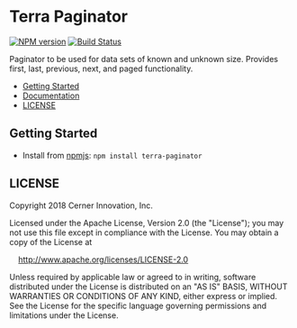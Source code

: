 # Terra Paginator


[![NPM version](http://img.shields.io/npm/v/terra-paginator.svg)](https://www.npmjs.org/package/terra-paginator)
[![Build Status](https://travis-ci.org/cerner/terra-core.svg?branch=master)](https://travis-ci.org/cerner/terra-core)

Paginator to be used for data sets of known and unknown size. Provides first, last, previous, next, and paged functionality.

- [Getting Started](#getting-started)
- [Documentation](https://github.com/cerner/terra-core/tree/master/packages/terra-paginator/docs)
- [LICENSE](#license)

## Getting Started

- Install from [npmjs](https://www.npmjs.com): `npm install terra-paginator`

## LICENSE

Copyright 2018 Cerner Innovation, Inc.

Licensed under the Apache License, Version 2.0 (the "License"); you may not use this file except in compliance with the License. You may obtain a copy of the License at

&nbsp;&nbsp;&nbsp;&nbsp;http://www.apache.org/licenses/LICENSE-2.0

Unless required by applicable law or agreed to in writing, software distributed under the License is distributed on an "AS IS" BASIS, WITHOUT WARRANTIES OR CONDITIONS OF ANY KIND, either express or implied. See the License for the specific language governing permissions and limitations under the License.
